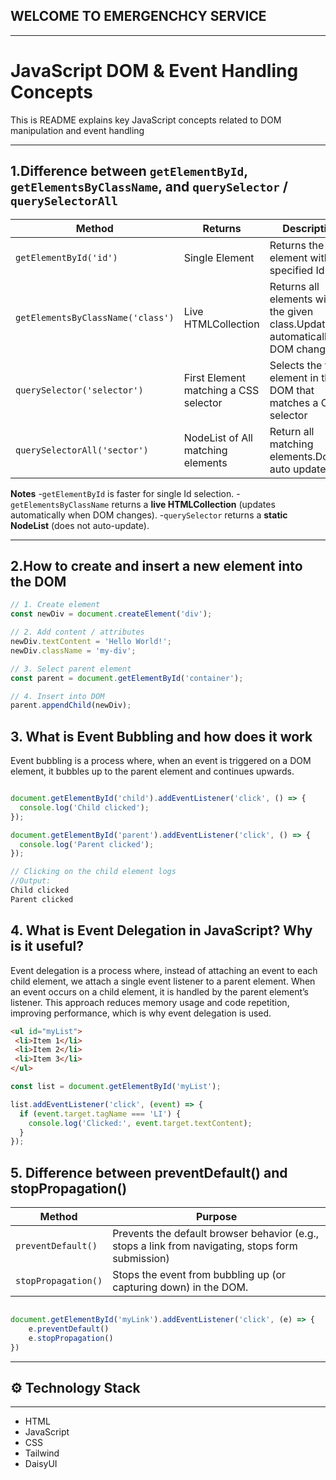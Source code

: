 ## WELCOME TO EMERGENCHCY SERVICE
---

# JavaScript DOM & Event Handling Concepts

This is README explains key JavaScript concepts related to DOM manipulation and event handling

---

## 1.Difference between `getElementById`, `getElementsByClassName`, and `querySelector` / `querySelectorAll`

| Method                            | Returns                               | Description                                                                | Example                                          |
| --------------------------------- | ------------------------------------- | -------------------------------------------------------------------------- | ------------------------------------------------ |
| `getElementById('id')`            | Single Element                        | Returns the element with the specified Id                                  | `document.getElementById(myId)`                  |
| `getElementsByClassName('class')` | Live HTMLCollection                   | Returns all elements with the given class.Update automatically DOM changes | `document.getElementsByClassName('myClassName')` |
| `querySelector('selector')`       | First Element matching a CSS selector | Selects the first element in the DOM that matches a CSS selector           | `document.querySelectory('.class')`              |
| `querySelectorAll('sector')`      | NodeList of All matching elements     | Return all matching elements.Dosen't auto update                           | `document.querySelectorAll('.Class')`            |

**Notes**
-`getElementById` is faster for single Id selection.
-`getElementsByClassName` returns a **live HTMLCollection** (updates automatically when DOM changes).
-`querySelector` returns a **static NodeList** (does not auto-update).

----

## 2.How to create and insert a new element into the DOM  

```javascript
// 1. Create element
const newDiv = document.createElement('div');

// 2. Add content / attributes
newDiv.textContent = 'Hello World!';
newDiv.className = 'my-div';

// 3. Select parent element
const parent = document.getElementById('container');

// 4. Insert into DOM
parent.appendChild(newDiv);


```

## 3. What is Event Bubbling and how does it work
Event bubbling is a process where, when an event is triggered on a DOM element, it bubbles up to the parent element and continues upwards.

```javascript

document.getElementById('child').addEventListener('click', () => {
  console.log('Child clicked');
});

document.getElementById('parent').addEventListener('click', () => {
  console.log('Parent clicked');
});

// Clicking on the child element logs
//Output:
Child clicked
Parent clicked

```
## 4. What is Event Delegation in JavaScript? Why is it useful?
 
 Event delegation is a process where, instead of attaching an event to each child element, we attach a single event listener to a parent element. When an event occurs on a child element, it is handled by the parent element’s listener. This approach reduces memory usage and code repetition, improving performance, which is why event delegation is used.

 ```html
 <ul id="myList">
  <li>Item 1</li>
  <li>Item 2</li>
  <li>Item 3</li>
</ul>
```

```javaScript
const list = document.getElementById('myList');

list.addEventListener('click', (event) => {
  if (event.target.tagName === 'LI') {
    console.log('Clicked:', event.target.textContent);
  }
});

```
## 5. Difference between preventDefault() and stopPropagation()

| Method              | Purpose                                                                                           |
| ------------------- | ------------------------------------------------------------------------------------------------- |
| `preventDefault()`  | Prevents the default browser behavior (e.g., stops a link from navigating, stops form submission) |
| `stopPropagation()` | Stops the event from bubbling up (or capturing down) in the DOM.                                  |


```javaScript

document.getElementById('myLink').addEventListener('click', (e) => {
    e.preventDefault()
    e.stopPropagation()    
})

```
---

## ⚙️ Technology Stack
---

 - HTML
 - JavaScript
 - CSS
 - Tailwind
 - DaisyUI 


